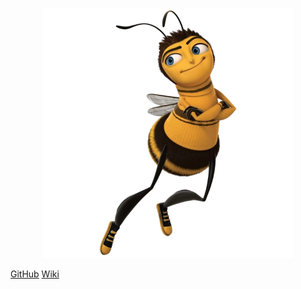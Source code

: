 <p align = "center"> <img src="assets/abertura.png" height="400px" width="400px" /> </p>

[GitHub](https://github.com/UnBParadigmas2023-1-Turma02/2023.1_G3_SMA_BeeMove)
[Wiki](./README.md)